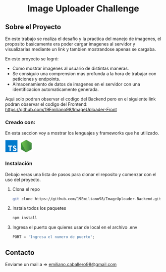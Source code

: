<a name="readme-top"></a>

<!-- PROJECT LOGO -->
<div align="center">

  <h1 align="center">Image Uploader Challenge</h1>

</div>

<!-- ABOUT THE PROJECT -->
## Sobre el Proyecto

En este trabajo se realiza el desafio y la practica del manejo de imagenes, el proposito basicamente era poder cargar imagenes al servidor y visualizarlas mediante un link y tambien
mostrandose apenas se cargaba.

En este proyecto se logró:
* Como mostrar imagenes al usuario de distintas maneras.
* Se consiguio una comprension mas profunda a la hora de trabajar con peticiones y endpoints.
* Almacenamiento de datos de imagenes en el servidor con una identificacion automaticamente generada.

Aqui solo podran observar el codigo del Backend pero en el siguiente link podran observar el codigo del Frontend: https://github.com/19Emiliano98/ImageUploader-Front


### Creado con:

En esta seccion voy a mostrar los lenguajes y frameworks que he utilizado.

<img src="https://github.com/devicons/devicon/blob/master/icons/typescript/typescript-plain.svg" title="Typescript" alt="Typescript" width="40" height="40"/>&nbsp;
<img src="https://github.com/devicons/devicon/blob/master/icons/nodejs/nodejs-original.svg" title="NodeJS" alt="NodeJS" width="40" height="40"/>&nbsp;


### Instalación

Debajo veras una lista de pasos para clonar el reposito y comenzar con el uso del proyecto.

1. Clona el repo
   ```sh
   git clone https://github.com/19Emiliano98/ImageUploader-Backend.git
   ```
3. Instala todos los paquetes
   ```sh
   npm install
   ```
4. Ingresa el puerto que quieres usar de local en el archivo .env
   ```js
   PORT = 'Ingresa el numero de puerto';
   ```


<!-- CONTACT -->
## Contacto

Enviame un mail a => emiliano.caballero98@gmail.com
